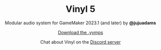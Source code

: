 <h1 align="center">Vinyl 5</h1>

<p align="center">Modular audio system for GameMaker 2023.1 (and later) by <b>@jujuadams</b></p>

<p align="center"><a href="https://github.com/JujuAdams/Vinyl/releases/">Download the .yymps</a></p>

<p align="center">Chat about Vinyl on the <a href="https://discord.gg/8krYCqr">Discord server</a></p>
